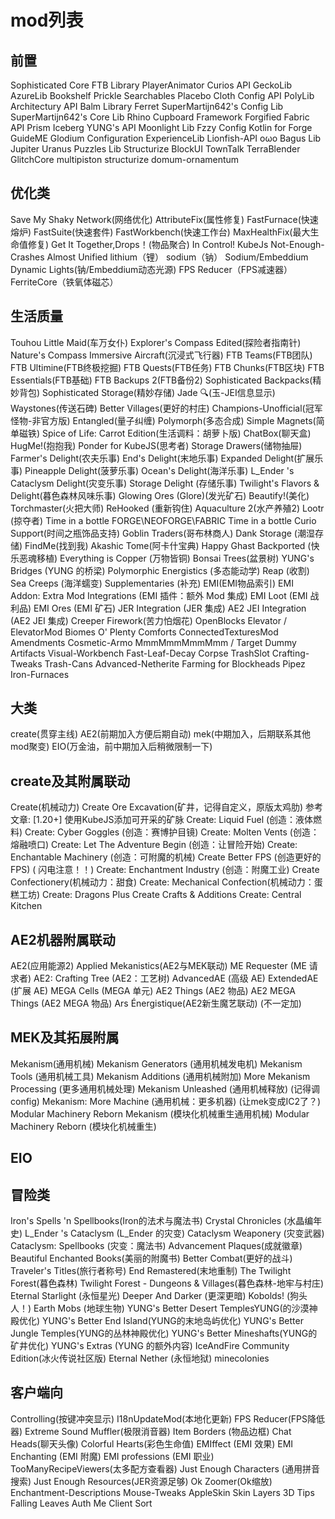 # mod列表

## 前置

Sophisticated Core
FTB Library
PlayerAnimator
Curios API
GeckoLib
AzureLib
Bookshelf
Prickle
Searchables
Placebo
Cloth Config API
PolyLib
Architectury API
Balm
Library Ferret
SuperMartijn642's Config Lib
SuperMartijn642's Core Lib
Rhino
Cupboard
Framework
Forgified Fabric API
Prism
Iceberg
YUNG's API
Moonlight Lib
Fzzy Config
Kotlin for Forge
GuideME
Glodium
Configuration
ExperienceLib
Lionfish-API
oωo
Bagus Lib
Jupiter
Uranus
Puzzles Lib
Structurize
BlockUI
TownTalk
TerraBlender
GlitchCore
multipiston
structurize
domum-ornamentum

## 优化类

Save My Shaky Network(网络优化)
AttributeFix(属性修复)
FastFurnace(快速熔炉)
FastSuite(快速套件)
FastWorkbench(快速工作台)
MaxHealthFix(最大生命值修复)
Get It Together,Drops！(物品聚合)
In Control!
KubeJs
Not-Enough-Crashes
Almost Unified
lithium（锂）
sodium（钠）
Sodium/Embeddium Dynamic Lights(钠/Embeddium动态光源)
FPS Reducer（FPS减速器）
FerriteCore（铁氧体磁芯）

## 生活质量

Touhou Little Maid(车万女仆)
Explorer's Compass Edited(探险者指南针)
Nature's Compass
Immersive Aircraft(沉浸式飞行器)
FTB Teams(FTB团队)
FTB Ultimine(FTB终极挖掘)
FTB Quests(FTB任务)
FTB Chunks(FTB区块)
FTB Essentials(FTB基础)
FTB Backups 2(FTB备份2)
Sophisticated Backpacks(精妙背包)
Sophisticated Storage(精妙存储)
Jade 🔍(玉-JEI信息显示)
Waystones(传送石碑)
Better Villages(更好的村庄)
Champions-Unofficial(冠军怪物-非官方版)
Entangled(量子纠缠)
Polymorph(多态合成)
Simple Magnets(简单磁铁)
Spice of Life: Carrot Edition(生活调料：胡萝卜版)
ChatBox(聊天盒)
HugMe!(抱抱我)
Ponder for KubeJS(思考者)
Storage Drawers(储物抽屉)
Farmer's Delight(农夫乐事)
End's Delight(末地乐事)
Expanded Delight(扩展乐事)
Pineapple Delight(菠萝乐事)
Ocean's Delight(海洋乐事)
L_Ender 's Cataclysm Delight(灾变乐事)
Storage Delight (存储乐事)
Twilight's Flavors & Delight(暮色森林风味乐事)
Glowing Ores (Glore)(发光矿石)
Beautify!(美化)
Torchmaster(火把大师)
ReHooked (重新钩住)
Aquaculture 2(水产养殖2)
Lootr (掠夺者)
Time in a bottle FORGE\NEOFORGE\FABRIC
Time in a bottle Curio Support(时间之瓶饰品支持)
Goblin Traders(哥布林商人)
Dank Storage (潮湿存储)
FindMe(找到我)
Akashic Tome(阿卡什宝典)
Happy Ghast Backported (快乐恶魂移植)
Everything is Copper (万物皆铜)
Bonsai Trees(盆景树)
YUNG's Bridges (YUNG 的桥梁)
Polymorphic Energistics (多态能动学)
Reap (收割)
Sea Creeps (海洋蠕变)
Supplementaries (补充)
EMI(EMI物品索引)
EMI Addon: Extra Mod Integrations (EMI 插件：额外 Mod 集成)
EMI Loot (EMI 战利品)
EMI Ores (EMI 矿石)
JER Integration (JER 集成)
AE2 JEI Integration (AE2 JEI 集成)
Creeper Firework(苦力怕烟花)
OpenBlocks Elevator / ElevatorMod
Biomes O' Plenty
Comforts
ConnectedTexturesMod
Amendments
Cosmetic-Armo
MmmMmmMmmMmm / Target Dummy
Artifacts
Visual-Workbench
Fast-Leaf-Decay
Corpse
TrashSlot
Crafting-Tweaks
Trash-Cans
Advanced-Netherite
Farming for Blockheads
Pipez
Iron-Furnaces

## 大类

create(贯穿主线)
AE2(前期加入方便后期自动)
mek(中期加入，后期联系其他mod聚变)
EIO(万金油，前中期加入后稍微限制一下)

## create及其附属联动

Create(机械动力)
Create Ore Excavation(矿井，记得自定义，原版太鸡肋)   参考文章: [1.20+] 使用KubeJS添加可开采的矿脉
Create: Liquid Fuel (创造：液体燃料)
Create: Cyber Goggles (创造：赛博护目镜)
Create: Molten Vents (创造：熔融喷口)
Create: Let The Adventure Begin (创造：让冒险开始)
Create: Enchantable Machinery (创造：可附魔的机械)
Create Better FPS (创造更好的 FPS) ( 闪电注意！！)
Create: Enchantment Industry (创造：附魔工业)
Create Confectionery(机械动力：甜食)
Create: Mechanical Confection(机械动力：蛋糕工坊)
Create: Dragons Plus
Create Crafts & Additions
Create: Central Kitchen

## AE2机器附属联动

AE2(应用能源2)
Applied Mekanistics(AE2与MEK联动)
ME Requester (ME 请求者)
AE2: Crafting Tree (AE2：工艺树)
AdvancedAE (高级 AE)
ExtendedAE (扩展 AE)
MEGA Cells (MEGA 单元)
AE2 Things (AE2 物品)
AE2 MEGA Things (AE2 MEGA 物品)
Ars Énergistique(AE2新生魔艺联动) (不一定加)

## MEK及其拓展附属

Mekanism(通用机械)
Mekanism Generators (通用机械发电机)
Mekanism Tools (通用机械工具)
Mekanism Additions (通用机械附加)
More Mekanism Processing (更多通用机械处理)
Mekanism Unleashed (通用机械释放) (记得调config)
Mekanism: More Machine (通用机械：更多机器) (让mek变成IC2了？)
Modular Machinery Reborn Mekanism (模块化机械重生通用机械)
Modular Machinery Reborn (模块化机械重生)

## EIO

## 冒险类

Iron's Spells 'n Spellbooks(Iron的法术与魔法书)
Crystal Chronicles (水晶编年史)
L_Ender 's Cataclysm (L_Ender 的灾变)
Cataclysm Weaponery (灾变武器)
Cataclysm: Spellbooks (灾变：魔法书)
Advancement Plaques(成就徽章)
Beautiful Enchanted Books(美丽的附魔书)
Better Combat(更好的战斗)
Traveler's Titles(旅行者称号)
End Remastered(末地重制)
The Twilight Forest(暮色森林)
Twilight Forest - Dungeons & Villages(暮色森林-地牢与村庄)
Eternal Starlight (永恒星光)
Deeper And Darker (更深更暗)
Kobolds! (狗头人！)
Earth Mobs (地球生物)
YUNG's Better Desert TemplesYUNG(的沙漠神殿优化)
YUNG's Better End Island(YUNG的末地岛屿优化)
YUNG's Better Jungle Temples(YUNG的丛林神殿优化)
YUNG's Better Mineshafts(YUNG的矿井优化)
YUNG's Extras (YUNG 的额外内容)
IceAndFire Community Edition(冰火传说社区版)
Eternal Nether (永恒地狱)
minecolonies

## 客户端向

Controlling(按键冲突显示)
I18nUpdateMod(本地化更新)
FPS Reducer(FPS降低器)
Extreme Sound Muffler(极限消音器)
Item Borders (物品边框)
Chat Heads(聊天头像)
Colorful Hearts(彩色生命值)
EMIffect (EMI 效果)
EMI Enchanting (EMI 附魔)
EMI professions (EMI 职业)
TooManyRecipeViewers(太多配方查看器)
Just Enough Characters (通用拼音搜索)
Just Enough Resources(JER资源足够)
Ok Zoomer(Ok缩放)
Enchantment-Descriptions
Mouse-Tweaks
AppleSkin
Skin Layers 3D
Tips
Falling Leaves
Auth Me
Client Sort